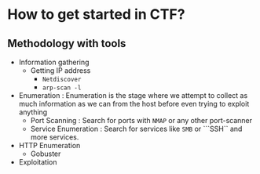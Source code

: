 # How to get started in CTF?

## Methodology with tools

- Information gathering
  - Getting IP address
    - ``` Netdiscover ```
    - ``` arp-scan -l ```
- Enumeration : Enumeration is the stage where we attempt to collect as much information as we can from the host before even trying to exploit anything
	- Port Scanning : Search for ports with ```NMAP``` or any other port-scanner
	- Service Enumeration : Search for services like ```SMB``` or ```SSH`` and more services.
- HTTP Enumeration
  - Gobuster
- Exploitation

